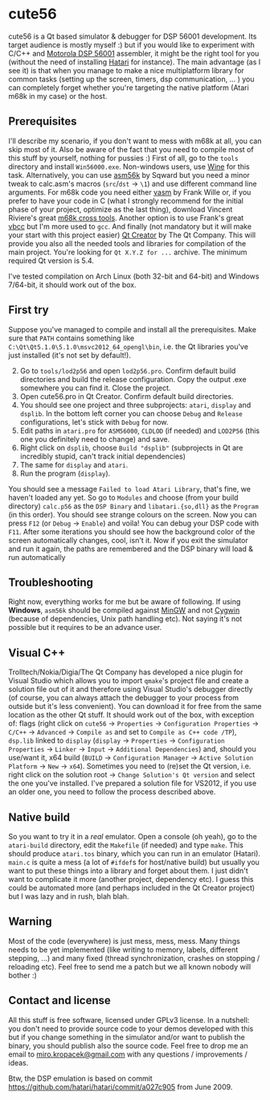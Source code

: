 cute56
======

cute56 is a Qt based simulator &amp; debugger for DSP 56001 development. Its target audience is mostly myself :) but if you would like to experiment with C/C++ and [Motorola DSP 56001](https://www.nxp.com/products/no-longer-manufactured/24-bit-general-purpose-digital-signal-processor:DSP56001?fsrch=1&sr=1&pageNum=1) assembler, it might be the right tool for you (without the need of installing [Hatari](http://hatari.tuxfamily.org) for instance). The main advantage (as I see it) is that when you manage to make a nice multiplatform library for common tasks (setting up the screen, timers, dsp communication, ... ) you can completely forget whether you're targeting the native platform (Atari m68k in my case) or the host.

Prerequisites
-------------

I'll describe my scenario, if you don't want to mess with m68k at all, you can skip most of it. Also be aware of the fact that you need to compile most of this stuff by yourself, nothing for pussies :) First of all, go to the `tools` directory and install `Win56000.exe`. Non-windows users, use [Wine](http://www.winehq.org) for this task. Alternatively, you can use [asm56k](https://bitbucket.org/sqward/asm56k) by Sqward but you need a minor tweak to calc.asm's macros (`src`/`dst` -> `\1`) and use different command line arguments. For m68k code you need either [vasm](http://sun.hasenbraten.de/vasm) by Frank Wille or, if you prefer to have your code in C (what I strongly recommend for the initial phase of your project, optimize as the last thing), download Vincent Riviere's great [m68k cross tools](http://vincent.riviere.free.fr/soft/m68k-atari-mint). Another option is to use Frank's great [vbcc](http://sun.hasenbraten.de/vbcc) but I'm more used to `gcc`. And finally (not mandatory but it will make your start with this project easier) [Qt Creator](https://www1.qt.io/offline-installers/#section-2) by The Qt Company. This will provide you also all the needed tools and libraries for compilation of the main project. You're looking for `Qt X.Y.Z for ...` archive. The minimum required Qt version is 5.4.

I've tested compilation on Arch Linux (both 32-bit and 64-bit) and Windows 7/64-bit, it should work out of the box.

First try
---------

Suppose you've managed to compile and install all the prerequisites. Make sure that `PATH` contains something like `C:\Qt\Qt5.1.0\5.1.0\msvc2012_64_opengl\bin`, i.e. the Qt libraries you've just installed (it's not set by default!).

  2. Go to `tools/lod2p56` and open `lod2p56.pro`. Confirm default build directories and build the release configuration. Copy the output .exe somewhere you can find it. Close the project.
  3. Open cute56.pro in Qt Creator. Confirm default build directories.
  4. You should see one project and three subprojects: `atari`, `display` and `dsplib`. In the bottom left corner you can choose `Debug` and `Release` configurations, let's stick with `Debug` for now.
  5. Edit paths in `atari.pro` for `ASM56000`, `CLDLOD` (if needed) and `LOD2P56` (this one you definitely need to change) and save.
  6. Right click on `dsplib`, choose `Build "dsplib"` (subprojects in Qt are incredibly stupid, can't track initial dependencies)
  7. The same for `display` and `atari`.
  8. Run the program (`display`).

You should see a message `Failed to load Atari Library`, that's fine, we haven't loaded any yet. So go to `Modules` and choose (from your build directory) `calc.p56` as the `DSP Binary` and `libatari.{so,dll}` as the `Program` (in this order). You should see strange colours on the screen. Now you can press `F12` (or `Debug` -> `Enable`) and voila! You can debug your DSP code with `F11`. After some iterations you should see how the background color of the screen automatically changes, cool, isn't it. Now if you exit the simulator and run it again, the paths are remembered and the DSP binary will load & run automatically

Troubleshooting
---------------
Right now, everything works for me but be aware of following. If using __Windows__, `asm56k` should be compiled against [MinGW](http://www.mingw.org) and not [Cygwin](http://www.cygwin.com) (because of dependencies, Unix path handling etc). Not saying it's not possible but it requires to be an advance user.

Visual C++
----------

Trolltech/Nokia/Digia/The Qt Company has developed a nice plugin for Visual Studio which allows you to import `qmake`'s project file and create a solution file out of it and therefore using Visual Studio's debugger directly (of course, you can always attach the debugger to your process from outside but it's less convenient). You can download it for free from the same location as the other Qt stuff. It should work out of the box, with exception of: flags (right click on `cute56` -> `Properties` -> `Configuration Properties` -> `C/C++` -> `Advanced` -> `Compile as` and set to `Compile as C++ code /TP`), `dsp.lib` linked to `display` (`display` -> `Properties` -> `Configuration Properties` -> `Linker` -> `Input` -> `Additional Dependencies`) and, should you use/want it, x64 build (`BUILD` -> `Configuration Manager` -> `Active Solution Platform` -> `New` -> `x64`). Sometimes you need to (re)set the Qt version, i.e. right click on the solution root -> `Change Solution's Qt version` and select the one you've installed. I've prepared a solution file for VS2012, if you use an older one, you need to follow the process described above.

Native build
------------

So you want to try it in a _real_ emulator. Open a console (oh yeah), go to the `atari-build` directory, edit the `Makefile` (if needed) and type `make`. This should produce `atari.tos` binary, which you can run in an emulator (Hatari). `main.c` is quite a mess (a lot of `#ifdef`s for host/native build) but usually you want to put these things into a library and forget about them. I just didn't want to complicate it more (another project, dependency etc). I guess this could be automated more (and perhaps included in the Qt Creator project) but I was lazy and in rush, blah blah.

Warning
-------

Most of the code (everywhere) is just mess, mess, mess. Many things needs to be yet implemented (like writing to memory, labels, different stepping, ...) and many fixed (thread synchronization, crashes on stopping / reloading etc). Feel free to send me a patch but we all known nobody will bother :)

Contact and license
-------------------

All this stuff is free software, licensed under GPLv3 license. In a nutshell: you don't need to provide source code to your demos developed with this but if you change something in the simulator and/or want to publish the binary, you should publish also the source code. Feel free to drop me an email to <miro.kropacek@gmail.com> with any questions / improvements / ideas.

Btw, the DSP emulation is based on commit https://github.com/hatari/hatari/commit/a027c905 from June 2009.
